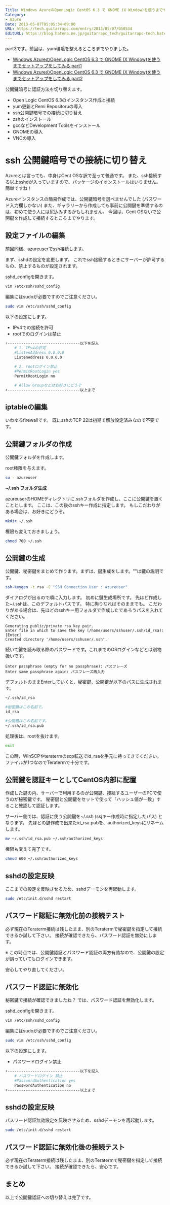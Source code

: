 ```yaml
---
Title: Windows AzureのOpenLogic CentOS 6.3 で GNOME (X Window)を使うまでセットアップをしてみる part3
Category:
- Azure
Date: 2013-05-07T05:05:34+09:00
URL: https://tech.guitarrapc.com/entry/2013/05/07/050534
EditURL: https://blog.hatena.ne.jp/guitarrapc_tech/guitarrapc-tech.hatenablog.com/atom/entry/6802418398340706967
---
```


<!--
Date: 2013-05-07T05:05:34+09:00
URL: https://tech.guitarrapc.com/entry/2013/05/07/050534
-->

part3です。前回は、yum環境を整えるところまでやりました。

* [Windows AzureのOpenLogic CentOS 6.3 で GNOME (X Window)を使うまでセットアップをしてみる part1](https://tech.guitarrapc.com/entry/2013/05/05/220520)
* [Windows AzureのOpenLogic CentOS 6.3 で GNOME (X Window)を使うまでセットアップをしてみる part2](https://tech.guitarrapc.com/entry/2013/05/05/230547)


公開鍵暗号に認証方法を切り替えます。


- Open Logic CentOS 6.3のインスタンス作成と接続
- yum更新とRemi Repositoruの導入
- ssh公開鍵暗号での接続に切り替え
- zshのインストール
- gccなどDevelopment Toolsをインストール
- GNOMEの導入
- VNCの導入

# ssh 公開鍵暗号での接続に切り替え

Azureとは言っても、中身はCent OSな訳で至って普通です。
また、ssh接続する以上sshdが入っていますので、パッケージのイオンストールはいりません。
簡単ですね！

Azureインスタンスの簡易作成では、公開鍵暗号を選べませんでした (パスワード入力欄しかない)
また、ギャラリーから作成しても事前に公開鍵を準備するのは、初めて使う人には尻込みするかもしれません。
今回は、Cent OSないで公開鍵を作成して接続するところまでやります。

## 設定ファイルの編集

前回同様、azureuserでssh接続します。

まず、sshdの設定を変更します。
これでssh接続するときにサーバーが許可するもの、禁止するものが設定されます。

sshd_configを開きます。

```bash
vim /etc/ssh/sshd_config
```


編集にはsudoが必要ですのでご注意ください。

```bash
sudo vim /etc/ssh/sshd_config
```



以下の設定にします。

- IPv4での接続を許可
- rootでのログインは禁止

```bash
♯--------------------------------以下を記入
	# 1. IPv4の許可
	#ListenAddress 0.0.0.0
	ListenAddress 0.0.0.0

	# 2. rootログイン禁止
	#PermitRootLogin yes
	PermitRootLogin no

	# Allow Groupなどはお好きにどうぞ
♯--------------------------------以上まで
```




## iptableの編集
いわゆるfirewallです。
既にsshのTCP 22は初期で解放設定済みなので不要です。

## 公開鍵フォルダの作成
公開鍵フォルダを作成します。

root権限を与えます。

```bash
su - azureuser
```

**~/.ssh フォルダ生成**

azureuserのHOMEディレクトリに.sshフォルダを作成し、ここに公開鍵を置くこととします。
ここは、この後のsshキー作成に指定します。
もしこだわりがある場合は、お好きにどうぞ。

```bash
mkdir ~/.ssh
```

権限も変えておきましょう。

```bash
chmod 700 ~/.ssh
```

## 公開鍵の生成

公開鍵、秘密鍵をまとめて作ります。まずは、鍵生成をします。""は鍵の説明です。

```bash
ssh-keygen -t rsa -C "SSH Connection User : azureuser"
```

ダイアログが出るので順に入力します。
初めに鍵生成場所です。
先ほど作成した~/.sshは、このデフォルトパスです。
特に拘りなればそのままでも。
こだわりがある場合は、先ほどのsshキー用フォルダで作成したであろうパスを入れてください。

```
Generating public/private rsa key pair.
Enter file in which to save the key (/home/users/sshuser/.ssh/id_rsa): [Enter]
Created directory '/home/users/sshuser/.ssh'.
```

続いて鍵を読み取る際のパスワードです。これまでのOSログインなどとは別物扱いです。

```
Enter passphrase (empty for no passphrase): パスフレーズ
Enter same passphrase again: パスフレーズ再入力
```

デフォルトのままEnterしていくと、秘密鍵、公開鍵が以下のパスに生成されます。

```bash
~/.ssh/id_rsa

#秘密鍵はこの名前で。
id_rsa

#公開鍵はこの名前です。
~/.ssh/id_rsa.pub
```


処理後は、rootを抜けます。
```bash
exit
```


この時、WinSCPやteratermのscp転送でid_rsaを手元に持ってきてください。ファイルが1つなのでTeratermで十分です。

## 公開鍵を認証キーとしてCentOS内部に配置

作成した鍵の内、サーバーで利用するのが公開鍵、接続するユーザーのPCで使うのが秘密鍵です。
秘密鍵と公開鍵をセットで使って「ハッシュ値が一致」すること確認して認証します。

サーバー側では、認証に使う公開鍵を~/.ssh (ssjキー作成時に指定したパス) となります。
先ほどの鍵作成で出来たid_rsa.pubを、authorized_keysにリネームします。

```bash
mv ~/.ssh/id_rsa.pub ~/.ssh/authorized_keys
```


権限も変えて完了です。

```bash
chmod 600 ~/.ssh/authorized_keys
```


## sshdの設定反映

ここまでの設定を反映させるため、sshdデーモンを再起動します。

```bash
sudo /etc/init.d/sshd restart
```


## パスワード認証に無効化前の接続テスト
必ず現在のTeraterm接続は残したまま、別のTeratermで秘密鍵を指定して接続できるか試して下さい。
接続が確認できたら、パスワード認証を無効にします。

※ この時点では、公開鍵認証とパスワード認証の両方有効なので、公開鍵の設定が誤っていてもログインできます。

安心してやり直してください。

## パスワード認証に無効化

秘密鍵で接続が確認できましたね？
では、パスワード認証を無効化します。

sshd_configを開きます。

```bash
vim /etc/ssh/sshd_config
```


編集にはsudoが必要ですのでご注意ください。

```bash
sudo vim /etc/ssh/sshd_config
```

以下の設定にします。

- パスワードログイン禁止

```bash
♯--------------------------------以下を記入
	# パスワードログイン 禁止
	#PasswordAuthentication yes
	PasswordAuthentication no
♯--------------------------------以上まで
```



## sshdの設定反映
パスワード認証無効設定を反映させるため、sshdデーモンを再起動します。

```bash
sudo /etc/init.d/sshd restart
```


## パスワード認証に無効化後の接続テスト

必ず現在のTeraterm接続は残したまま、別のTeratermで秘密鍵を指定して接続できるか試して下さい。
接続が確認できたら、安心です。

## まとめ

以上で公開鍵認証への切り替えは完了です。
